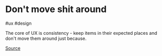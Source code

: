 # Don't move shit around

#ux #design

The core of UX is consistency - keep items in their expected places and don't move them around just because.

[Source](https://medium.com/radical-ux/nine-nasty-ux-truths-83b30ea94355)